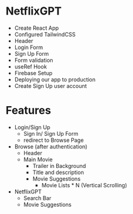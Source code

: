 # NetflixGPT
- Create React App
- Configured TailwindCSS
- Header
- Login Form
- Sign Up Form
- Form validation
- useRef Hook
- Firebase Setup
- Deploying our app to production
- Create Sign Up user account

# Features
- Login/Sign Up
    - Sign In/ Sign Up Form
    - redirect to Browse Page
- Browse (after authentication)
    - Header
    - Main Movie
        - Trailer in Background
        - Title and description
        - Movie Suggestions
            - Movie Lists * N (Vertical Scrolling)
- NetflixGPT
    - Search Bar
    - Movie Suggestions
